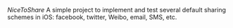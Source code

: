 *NiceToShare*
A simple project to implement and test several default sharing schemes in iOS: facebook, twitter, Weibo, email, SMS, etc. 
